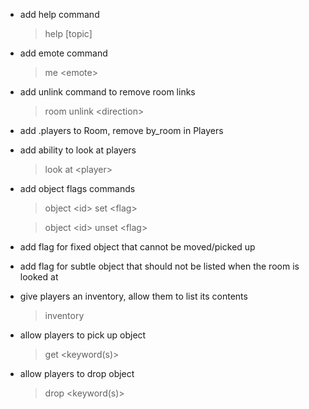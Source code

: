 - add help command

  > help \[topic\]

- add emote command

  > me <emote\>

- add unlink command to remove room links

  > room unlink <direction\>

- add .players to Room, remove by_room in Players

- add ability to look at players

  > look at <player\>

- add object flags commands

  > object <id\> set <flag\>

  > object <id\> unset <flag\>

- add flag for fixed object that cannot be moved/picked up

- add flag for subtle object that should not be listed when the room is looked at

- give players an inventory, allow them to list its contents

  > inventory

- allow players to pick up object

  > get <keyword(s)\>

- allow players to drop object

  > drop <keyword(s)\>
